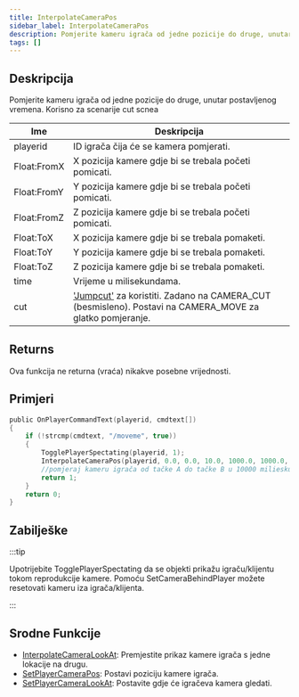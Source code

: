 ```yaml
---
title: InterpolateCameraPos
sidebar_label: InterpolateCameraPos
description: Pomjerite kameru igrača od jedne pozicije do druge, unutar postavljenog vremena.
tags: []
---
```


## Deskripcija

Pomjerite kameru igrača od jedne pozicije do druge, unutar postavljenog vremena. Korisno za scenarije cut scnea

| Ime         | Deskripcija                                                                                                                             |
| ----------- | --------------------------------------------------------------------------------------------------------------------------------------- |
| playerid    | ID igrača čija će se kamera pomjerati.                                                                                                  |
| Float:FromX | X pozicija kamere gdje bi se trebala početi pomicati.                                                                                   |
| Float:FromY | Y pozicija kamere gdje bi se trebala početi pomicati.                                                                                   |
| Float:FromZ | Z pozicija kamere gdje bi se trebala početi pomicati.                                                                                   |
| Float:ToX   | X pozicija kamere gdje bi se trebala pomaketi.                                                                                          |
| Float:ToY   | Y pozicija kamere gdje bi se trebala pomaketi.                                                                                          |
| Float:ToZ   | Z pozicija kamere gdje bi se trebala pomaketi.                                                                                          |
| time        | Vrijeme u milisekundama.                                                                                                                |
| cut         | ['Jumpcut'](../resources/cameracutstyles) za koristiti. Zadano na CAMERA_CUT (besmisleno). Postavi na CAMERA_MOVE za glatko pomjeranje. |

## Returns

Ova funkcija ne returna (vraća) nikakve posebne vrijednosti.

## Primjeri

```c
public OnPlayerCommandText(playerid, cmdtext[])
{
    if (!strcmp(cmdtext, "/moveme", true))
    {
        TogglePlayerSpectating(playerid, 1);
        InterpolateCameraPos(playerid, 0.0, 0.0, 10.0, 1000.0, 1000.0, 30.0, 10000, CAMERA_MOVE);
        //pomjeraj kameru igrača od tačke A do tačke B u 10000 milieskundi (10 sekundi).
        return 1;
    }
    return 0;
}
```

## Zabilješke

:::tip

Upotrijebite TogglePlayerSpectating da se objekti prikažu igraču/klijentu tokom reprodukcije kamere. Pomoću SetCameraBehindPlayer možete resetovati kameru iza igrača/klijenta.

:::

## Srodne Funkcije

- [InterpolateCameraLookAt](InterpolateCameraLookAt): Premjestite prikaz kamere igrača s jedne lokacije na drugu.
- [SetPlayerCameraPos](SetPlayerCameraPos): Postavi poziciju kamere igrača.
- [SetPlayerCameraLookAt](SetPlayerCameraLookAt): Postavite gdje će igračeva kamera gledati.
